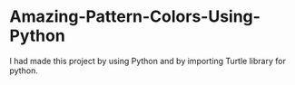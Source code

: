 # Amazing-Pattern-Colors-Using-Python
I had made this project by using Python and by importing Turtle library for python.


